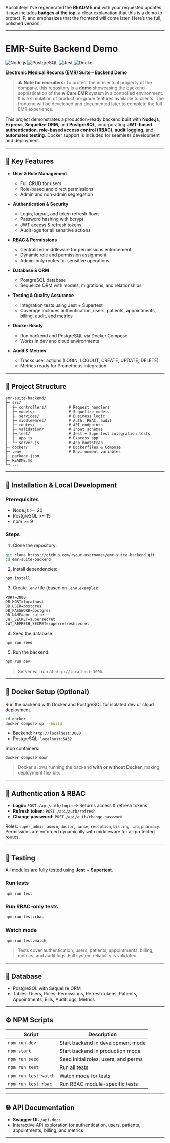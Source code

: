 Absolutely! I’ve regenerated the **README.md** with your requested updates. It now includes **badges at the top**, a clear explanation that this is a demo to protect IP, and emphasizes that the frontend will come later. Here’s the full, polished version:

---

# EMR-Suite Backend Demo

![Node.js](https://img.shields.io/badge/Node.js-20.x-green?style=flat-square) ![PostgreSQL](https://img.shields.io/badge/PostgreSQL-15-blue?style=flat-square) ![Jest](https://img.shields.io/badge/Testing-Jest-orange?style=flat-square) ![Docker](https://img.shields.io/badge/Docker-Ready-blue?style=flat-square)

**Electronic Medical Records (EMR) Suite – Backend Demo**

> ⚠️ **Note for recruiters:** To protect the intellectual property of the company, this repository is a **demo** showcasing the backend sophistication of the **wiCare EMR** system in a controlled environment. It is a simulation of production-grade features available to clients. The frontend will be developed and documented later to complete the full EMR experience.

This project demonstrates a production-ready backend built with **Node.js**, **Express**, **Sequelize ORM**, and **PostgreSQL**, incorporating **JWT-based authentication**, **role-based access control (RBAC)**, **audit logging**, and **automated testing**. Docker support is included for seamless development and deployment.

---

## 🌟 Key Features

* **User & Role Management**

  * Full CRUD for users
  * Role-based and direct permissions
  * Admin and non-admin segregation

* **Authentication & Security**

  * Login, logout, and token refresh flows
  * Password hashing with bcrypt
  * JWT access & refresh tokens
  * Audit logs for all sensitive actions

* **RBAC & Permissions**

  * Centralized middleware for permissions enforcement
  * Dynamic role and permission assignment
  * Admin-only routes for sensitive operations

* **Database & ORM**

  * PostgreSQL database
  * Sequelize ORM with models, migrations, and relationships

* **Testing & Quality Assurance**

  * Integration tests using Jest + Supertest
  * Coverage includes authentication, users, patients, appointments, billing, audit, and metrics

* **Docker Ready**

  * Run backend and PostgreSQL via Docker Compose
  * Works in dev and cloud environments

* **Audit & Metrics**

  * Tracks user actions (LOGIN, LOGOUT, CREATE, UPDATE, DELETE)
  * Metrics ready for Prometheus integration

---

## 📁 Project Structure

```
emr-suite-backend/
├─ src/
│  ├─ controllers/          # Request handlers
│  ├─ models/               # Sequelize models
│  ├─ services/             # Business logic
│  ├─ middlewares/          # Auth, RBAC, audit
│  ├─ routes/               # API endpoints
│  ├─ validation/           # Input schemas
│  ├─ test/                 # Jest + Supertest integration tests
│  ├─ app.js                # Express app
│  └─ server.js             # App bootstrap
├─ docker/                  # Dockerfiles & Compose
├─ .env                     # Environment variables
├─ package.json
├─ README.md
└─ ...
```

---

## 🚀 Installation & Local Development

### Prerequisites

* Node.js >= 20
* PostgreSQL >= 15
* npm >= 9

### Steps

1. Clone the repository:

```bash
git clone https://github.com/<your-username>/emr-suite-backend.git
cd emr-suite-backend
```

2. Install dependencies:

```bash
npm install
```

3. Create `.env` file (based on `.env.example`):

```env
PORT=3000
DB_HOST=localhost
DB_USER=postgres
DB_PASSWORD=postgres
DB_NAME=emr_suite
JWT_SECRET=supersecret
JWT_REFRESH_SECRET=superrefreshsecret
```

4. Seed the database:

```bash
npm run seed
```

5. Run the backend:

```bash
npm run dev
```

> Server will run at `http://localhost:3000`.

---

## 🐳 Docker Setup (Optional)

Run the backend with Docker and PostgreSQL for isolated dev or cloud deployment.

```bash
cd docker
docker compose up --build
```

* Backend: `http://localhost:3000`
* PostgreSQL: `localhost:5432`

Stop containers:

```bash
docker compose down
```

> Docker allows running the backend **with or without Docker**, making deployment flexible.

---

## 🔐 Authentication & RBAC

* **Login:** `POST /api/auth/login` → Returns access & refresh tokens
* **Refresh token:** `POST /api/auth/refresh`
* **Change password:** `POST /api/auth/change-password`

Roles: `super_admin`, `admin`, `doctor`, `nurse`, `reception`, `billing`, `lab`, `pharmacy`.
Permissions are enforced dynamically with middleware for all protected routes.

---

## 🧪 Testing

All modules are fully tested using **Jest** + **Supertest**.

### Run tests

```bash
npm run test
```

### Run RBAC-only tests

```bash
npm run test:rbac
```

### Watch mode

```bash
npm run test:watch
```

> Tests cover authentication, users, patients, appointments, billing, metrics, and audit logs. Full system reliability is validated.

---

## 💾 Database

* PostgreSQL with Sequelize ORM
* Tables: Users, Roles, Permissions, RefreshTokens, Patients, Appointments, Bills, AuditLogs, Metrics

---

## ⚙️ NPM Scripts

| Script               | Description                          |
| -------------------- | ------------------------------------ |
| `npm run dev`        | Start backend in development mode    |
| `npm start`          | Start backend in production mode     |
| `npm run seed`       | Seed initial roles, users, and perms |
| `npm run test`       | Run all tests                        |
| `npm run test:watch` | Watch mode for tests                 |
| `npm run test:rbac`  | Run RBAC module-specific tests       |

---

## 🌐 API Documentation

* **Swagger UI:** `/api-docs`
* Interactive API exploration for authentication, users, patients, appointments, billing, and metrics

---
